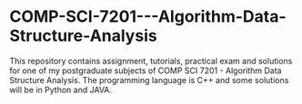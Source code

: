 # COMP-SCI-7201---Algorithm-Data-Structure-Analysis
This repository contains assignment, tutorials, practical exam and solutions for one of my postgraduate subjects of COMP SCI 7201 - Algorithm Data Structure Analysis. The programming language is C++ and some solutions will be in Python and JAVA.
